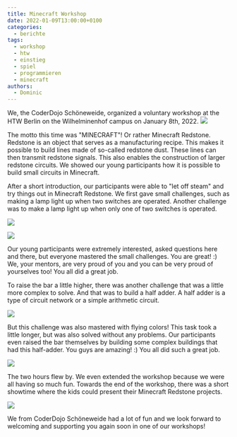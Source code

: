```yaml
---
title: Minecraft Workshop
date: 2022-01-09T13:00:00+0100
categories:
  - berichte
tags:
  - workshop
  - htw
  - einstieg
  - spiel
  - programmieren
  - minecraft
authors:
  - Dominic
---
```


We, the CoderDojo Schöneweide, organized a voluntary workshop at the HTW Berlin on the Wilhelminenhof campus on January 8th, 2022.
![](/images/cms/minecraft_image1.jpg)

The motto this time was "MINECRAFT"! Or rather Minecraft Redstone. Redstone is an object that serves as a manufacturing recipe. This makes it possible to build lines made of so-called redstone dust. These lines can then transmit redstone signals. This also enables the construction of larger redstone circuits. We showed our young participants how it is possible to build small circuits in Minecraft.

After a short introduction, our participants were able to "let off steam" and try things out in Minecraft Redstone. We first gave small challenges, such as making a lamp light up when two switches are operated. Another challenge was to make a lamp light up when only one of two switches is operated.

![](/images/cms/minecraft_image2.jpg)

![](/images/cms/minecraft_image3.jpg)

Our young participants were extremely interested, asked questions here and there, but everyone mastered the small challenges. You are great! :) We, your mentors, are very proud of you and you can be very proud of yourselves too! You all did a great job.

To raise the bar a little higher, there was another challenge that was a little more complex to solve. And that was to build a half adder. A half adder is a type of circuit network or a simple arithmetic circuit.

![](/images/cms/minecraft_image6.jpg)

But this challenge was also mastered with flying colors! This task took a little longer, but was also solved without any problems. Our participants even raised the bar themselves by building some complex buildings that had this half-adder. You guys are amazing! :) You all did such a great job.

![](/images/cms/minecraft_image4.jpg)

The two hours flew by. We even extended the workshop because we were all having so much fun. Towards the end of the workshop, there was a short showtime where the kids could present their Minecraft Redstone projects.

![](/images/cms/minecraft_image5.jpg)

We from CoderDojo Schöneweide had a lot of fun and we look forward to welcoming and supporting you again soon in one of our workshops!